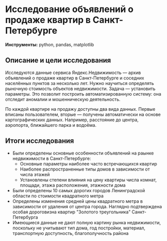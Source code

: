 # Исследование объявлений о продаже квартир в Санкт-Петербурге
**Инструменты:**  	python, pandas, matplotlib

## Описание и цели исследования

Исследуются данные сервиса Яндекс.Недвижимость — архив объявлений о продаже квартир в Санкт-Петербурге и соседних населённых пунктов за несколько лет. Нужно научиться определять рыночную стоимость объектов недвижимости. Задача — установить параметры. Это позволит построить автоматизированную систему: она отследит аномалии и мошенническую деятельность.

По каждой квартире на продажу доступны два вида данных. Первые вписаны пользователем, вторые — получены автоматически на основе картографических данных. Например, расстояние до центра, аэропорта, ближайшего парка и водоёма.

## Итоги исследования
* Были определены основные особенности объявлений на раынке недвижимости в Санкт-Петербурге:
  * Основные параметры наиболее часто встречающихся квартир
  * Наиболее распространенные типы домов в зависимости от числа этажей
  * Установлены степени влияния на цену квартиры числа комнат, площади, этажа расположения, этажности дома
* Были определены 10 самых дорогих городов Ленинградской области по стоимости квадратного метра
* Определены изменения средней цены квадратного метра в зависимости от удаления от центра города. Наглядно подтверждена особая дороговизна квартир "Золотого треугольника" Санкт-Петербурга
* Имеющиеся данные не дают полную картину рынка недвижимости, поскольку не учитывают тип дома, год постройки, материал, транспортную доступность, благополучность района
